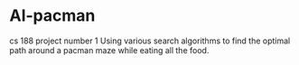 # AI-pacman
cs 188 project number 1
Using various search algorithms to find the optimal path around a pacman maze while eating all the food.
